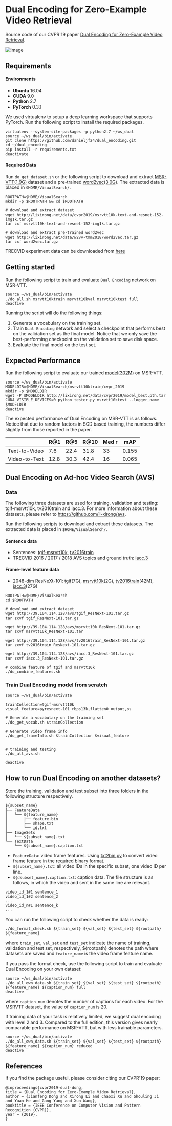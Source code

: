 # Dual Encoding for Zero-Example Video Retrieval
Source code of our CVPR'19  paper [Dual Encoding for Zero-Example Video Retrieval](https://arxiv.org/abs/1809.06181).

![image](dual_encoding.jpg)

## Requirements

#### Environments
* **Ubuntu** 16.04
* **CUDA** 9.0
* **Python** 2.7
* **PyTorch** 0.3.1

We used virtualenv to setup a deep learning workspace that supports PyTorch.
Run the following script to install the required packages.
```shell
virtualenv --system-site-packages -p python2.7 ~/ws_dual
source ~/ws_dual/bin/activate
git clone https://github.com/danieljf24/dual_encoding.git
cd ~/dual_encoding
pip install -r requirements.txt
deactivate
```

#### Required Data
Run `do_get_dataset.sh` or the following script to download and extract [MSR-VTT(1.9G)](http://lixirong.net/data/cvpr2019/msrvtt10k-text-and-resnet-152-img1k.tar.gz) dataset and a pre-trained [word2vec(3.0G)](http://lixirong.net/data/w2vv-tmm2018/word2vec.tar.gz).
The extracted data is placed in `$HOME/VisualSearch/`.
```shell
ROOTPATH=$HOME/VisualSearch
mkdir -p $ROOTPATH && cd $ROOTPATH

# download and extract dataset
wget http://lixirong.net/data/cvpr2019/msrvtt10k-text-and-resnet-152-img1k.tar.gz
tar zxf msrvtt10k-text-and-resnet-152-img1k.tar.gz

# download and extract pre-trained word2vec
wget http://lixirong.net/data/w2vv-tmm2018/word2vec.tar.gz
tar zxf word2vec.tar.gz
```

TRECVID experiment data can be downloaded from [here](https://github.com/li-xirong/avs)

## Getting started
Run the following script to train and evaluate `Dual Encoding` network on MSR-VTT.
```shell
source ~/ws_dual/bin/activate
./do_all.sh msrvtt10ktrain msrvtt10kval msrvtt10ktest full
deactive
```
Running the script will do the following things:
1. Generate a vocabulary on the training set.
2. Train `Dual Encoding` network and select a checkpoint that performs best on the validation set as the final model. Notice that we only save the best-performing checkpoint on the validation set to save disk space.
3. Evaluate the final model on the test set.


## Expected Performance
Run the following script to evaluate our trained [model(302M)](http://lixirong.net/data/cvpr2019/model_best.pth.tar)  on MSR-VTT.
```shell
source ~/ws_dual/bin/activate
MODELDIR=$HOME/VisualSearch/msrvtt10ktrain/cvpr_2019
mkdir -p $MODELDIR
wget -P $MODELDIR http://lixirong.net/data/cvpr2019/model_best.pth.tar
CUDA_VISIBLE_DEVICES=0 python tester.py msrvtt10ktest --logger_name $MODELDIR
deactive
```

The expected performance of Dual Encoding on MSR-VTT is as follows. Notice that due to random factors in SGD based training, the numbers differ slightly from those reported in the paper.

|  | R@1 | R@5 | R@10 | Med r |	mAP |
| ------------- | ------------- | ------------- | ------------- |  ------------- | ------------- |
| Text-to-Video | 7.6  | 22.4 | 31.8 | 33 | 0.155 |
| Video-to-Text | 12.8 | 30.3 | 42.4 | 16 | 0.065 |



## Dual Encoding on Ad-hoc Video Search (AVS)

### Data

The following three datasets are used for training, validation and testing: tgif-msrvtt10k, tv2016train and iacc.3. For more information about these datasets, please refer to https://github.com/li-xirong/avs.

Run the following scripts to download and extract these datasets. The extracted data is placed in `$HOME/VisualSearch/`.

#### Sentence data
* Sentences: [tgif-msrvtt10k](http://lixirong.net/data/mm2019/tgif-msrvtt10k-sent.tar.gz), [tv2016train](http://lixirong.net/data/mm2019/tv2016train-sent.tar.gz)
* TRECVID 2016 / 2017 / 2018 AVS topics and ground truth:  [iacc.3](http://lixirong.net/data/mm2019/iacc.3-avs-topics.tar.gz)

#### Frame-level feature data
* 2048-dim ResNeXt-101: [tgif](http://39.104.114.128/avs/tgif_ResNext-101.tar.gz)(7G), [msrvtt10k](http://39.104.114.128/avs/msrvtt10k_ResNext-101.tar.gz)(2G), [tv2016train](http://39.104.114.128/avs/tv2016train_ResNext-101.tar.gz)(42M), [iacc.3](http://39.104.114.128/avs/iacc.3_ResNext-101.tar.gz)(27G)

```shell
ROOTPATH=$HOME/VisualSearch
cd $ROOTPATH

# download and extract dataset
wget http://39.104.114.128/avs/tgif_ResNext-101.tar.gz
tar zxvf tgif_ResNext-101.tar.gz

wget http://39.104.114.128/avs/msrvtt10k_ResNext-101.tar.gz
tar zxvf msrvtt10k_ResNext-101.tar

wget http://39.104.114.128/avs/tv2016train_ResNext-101.tar.gz
tar zxvf tv2016train_ResNext-101.tar.gz

wget http://39.104.114.128/avs/iacc.3_ResNext-101.tar.gz
tar zxvf iacc.3_ResNext-101.tar.gz

# combine feature of tgif and msrvtt10k
./do_combine_features.sh

```

### Train Dual Encoding model from scratch

```shell
source ~/ws_dual/bin/activate

trainCollection=tgif-msrvtt10k
visual_feature=pyresnext-101_rbps13k,flatten0_output,os

# Generate a vocabulary on the training set
./do_get_vocab.sh $trainCollection

# Generate video frame info
./do_get_frameInfo.sh $trainCollection $visual_feature


# training and testing
./do_all_avs.sh 

deactive
```

## How to run Dual Encoding on another datasets?

Store the training, validation and test subset into three folders in the following structure respectively.
```shell
${subset_name}
├── FeatureData
│   └── ${feature_name}
│       ├── feature.bin
│       ├── shape.txt
│       └── id.txt
├── ImageSets
│   └── ${subset_name}.txt
└── TextData
    └── ${subset_name}.caption.txt

```

* `FeatureData`: video frame features. Using [txt2bin.py](https://github.com/danieljf24/simpleknn/blob/master/txt2bin.py) to convert video frame feature in the required binary format.
* `${subset_name}.txt`: all video IDs in the specific subset, one video ID per line.
* `${dsubset_name}.caption.txt`: caption data. The file structure is as follows, in which the video and sent in the same line are relevant.
```
video_id_1#1 sentence_1
video_id_1#2 sentence_2
...
video_id_n#1 sentence_k
...
```

You can run the following script to check whether the data is ready:
```shell
./do_format_check.sh ${train_set} ${val_set} ${test_set} ${rootpath} ${feature_name}
```
where `train_set`, `val_set` and `test_set` indicate the name of training, validation and test set, respectively, ${rootpath} denotes the path where datasets are saved and `feature_name` is the video frame feature name.


If you pass the format check, use the following script to train and evaluate Dual Encoding on your own dataset:
```shell
source ~/ws_dual/bin/activate
./do_all_own_data.sh ${train_set} ${val_set} ${test_set} ${rootpath} ${feature_name} ${caption_num} full
deactive
```
where `caption_num` denotes the number of captions for each video. For the MSRVTT dataset, the value of `caption_num` is 20. 

If training data of your task is relatively limited, we suggest dual encoding with level 2 and 3. Compared to the full edition, this version gives nearly comparable performance on MSR-VTT, but with less trainable parameters.
```shell
source ~/ws_dual/bin/activate
./do_all_own_data.sh ${train_set} ${val_set} ${test_set} ${rootpath} ${feature_name} ${caption_num} reduced
deactive
```


## References
If you find the package useful, please consider citing our CVPR'19 paper:
```
@inproceedings{cvpr2019-dual-dong,
title = {Dual Encoding for Zero-Example Video Retrieval},
author = {Jianfeng Dong and Xirong Li and Chaoxi Xu and Shouling Ji and Yuan He and Gang Yang and Xun Wang},
booktitle = {IEEE Conference on Computer Vision and Pattern Recognition (CVPR)},
year = {2019},
}
```
